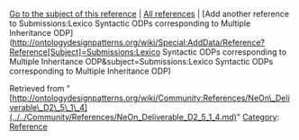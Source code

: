 [Go to the subject of this reference](../../Submissions/Lexico_Syntactic_ODPs_corresponding_to_Multiple_Inheritance_ODP.md "Submissions:Lexico Syntactic ODPs corresponding to Multiple Inheritance ODP") | [All references](../../Community/References.1.md "Community:References") | [Add another reference to Submissions:Lexico Syntactic ODPs corresponding to Multiple Inheritance ODP](http://ontologydesignpatterns.org/wiki/Special:AddData/Reference?Reference[Subject]=Submissions:Lexico Syntactic ODPs corresponding to Multiple Inheritance ODP&subject=Submissions:Lexico Syntactic ODPs corresponding to Multiple Inheritance ODP)


Retrieved from "[http://ontologydesignpatterns.org/wiki/Community:References/NeOn\_Deliverable\_D2\_5\_1\_4](../../Community/References/NeOn_Deliverable_D2_5_1_4.md)"
 [Category](http://ontologydesignpatterns.org/wiki/Special:Categories "Special:Categories"): [Reference](../../Category/Reference.md "Category:Reference")